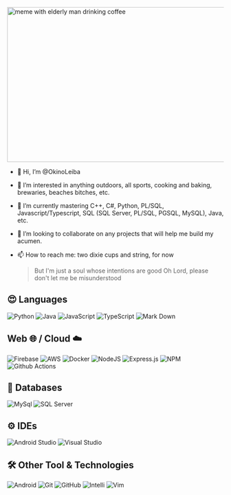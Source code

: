 <picture>
  <source media="(prefers-color-schema: dark)" srcset="https://images-na.ssl-images-amazon.com/images/S/compressed.photo.goodreads.com/books/1583391077i/52106483.jpg" height="360" width="1000">
  <source media="(perfers-color-schema: light)" srcset="https://i.pinimg.com/originals/6d/84/95/6d84956e50f2cfb910c695bea6913d01.jpg" height="360" width="1000">
  <img alt="meme with elderly man drinking coffee" src="https://i.pinimg.com/originals/ce/83/ef/ce83efd1f6f87a818d7677381b0afeae.jpg" height="360" width="1000">
 </picture>

- 👋 Hi, I’m @OkinoLeiba
- 👀 I’m interested in anything outdoors, all sports, cooking and baking, brewaries, beaches bitches, etc.
- 🌱 I’m currently mastering C++, C#, Python, PL/SQL, Javascript/Typescript, SQL (SQL Server, PL/SQL, PGSQL, MySQL), Java, etc.
- 💞️ I’m looking to collaborate on any projects that will help me build my acumen.
- 📫 How to reach me: two dixie cups and string, for now

  > But I'm just a soul whose intentions are good Oh Lord, please don't let me be misunderstood


## 😍 Languages
![Python](https://img.shields.io/badge/Python-4B8BBE.svg?style=for-the-badge&logo=Python&logoColor=white) ![Java](https://img.shields.io/badge/Java-ED8B00?style=for-the-badge&logo=java&logoColor=white) ![JavaScript](https://img.shields.io/badge/javascript-%23323330.svg?style=for-the-badge&logo=javascript&logoColor=%23F7DF1E) ![TypeScript](https://img.shields.io/badge/typescript-%23007ACC.svg?style=for-the-badge&logo=typescript&logoColor=white) ![Mark Down](https://img.shields.io/badge/Markdown-000000?style=for-the-badge&logo=markdown&logoColor=white&backgroundColor=white)

## Web 🌐 / Cloud ☁️
![Firebase](https://img.shields.io/badge/firebase-ffca28?style=for-the-badge&logo=firebase&logoColor=black) ![AWS](https://img.shields.io/badge/AWS-%23FF9900.svg?style=for-the-badge&logo=amazon-aws&logoColor=white) 
![Docker](https://img.shields.io/badge/docker-%230db7ed.svg?style=for-the-badge&logo=docker&logoColor=white) ![NodeJS](https://img.shields.io/badge/node.js-6DA55F?style=for-the-badge&logo=node.js&logoColor=white) 
![Express.js](https://img.shields.io/badge/express.js-%23404d59.svg?style=for-the-badge&logo=express&logoColor=%2361DAFB) ![NPM](https://img.shields.io/badge/NPM-%23CB3837.svg?style=for-the-badge&logo=npm&logoColor=white) ![Github Actions](https://img.shields.io/badge/GitHub_Actions-2088FF?style=for-the-badge&logo=github-actions&logoColor=white)

## 💾 Databases 
![MySql](https://img.shields.io/badge/MySQL-005C84?style=for-the-badge&logo=mysql&logoColor=white) ![SQL Server](https://img.shields.io/badge/sqlserver-800000?style=for-the-badge&logo=sqlserver&logoColor=white) 
## ⚙️ IDEs 
![Android Studio](https://img.shields.io/badge/Android_Studio-3DDC84?style=for-the-badge&logo=android-studio&logoColor=white) ![Visual Studio](https://img.shields.io/badge/Visual_Studio-7252AA?style=for-the-badge&logo=visual-studio&logoColor=white) 
## 🛠️ Other Tool & Technologies 
![Android](https://img.shields.io/badge/Android-3DDC84?style=for-the-badge&logo=android&logoColor=white)  ![Git](https://img.shields.io/badge/GIT-E44C30?style=for-the-badge&logo=git&logoColor=white) ![GitHub](https://img.shields.io/badge/github-%23121011.svg?style=for-the-badge&logo=github&logoColor=white) ![Intelli](https://img.shields.io/badge/IntelliJIDEA-000000.svg?style=for-the-badge&logo=intellij-idea&logoColor=white) ![Vim](https://img.shields.io/badge/VIM-%2311AB00.svg?style=for-the-badge&logo=vim&logoColor=white)

